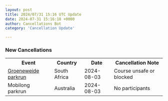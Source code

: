 ```yaml
---
layout: post
title: 2024/07/31 15:16 UTC Update
date: 2024-07-31 15:16:18 +0000
author: Cancellations Bot
category: 'Cancellation Update'

---
```


<h3>New Cancellations</h3>
<div class='hscrollable'>
<table style='width: 100%'>
    <tr>
        <th>Event</th>
        <th>Country</th>
        <th>Date</th>
        <th>Cancellation Note</th>
    </tr>
    <tr>
        <td><a href="https://www.parkrun.co.za/groeneweide">Groeneweide parkrun</a></td>
        <td>South Africa</td>
        <td>2024-08-03</td>
        <td>Course unsafe or blocked</td>
    </tr>
    <tr>
        <td>Mobilong parkrun</td>
        <td>Australia</td>
        <td>2024-08-03</td>
        <td>No participants</td>
    </tr>
</table>
</div>
